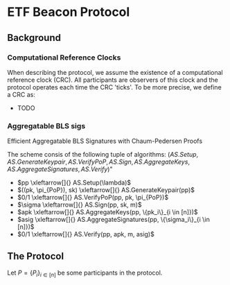 # ETF Beacon Protocol

## Background

### Computational Reference Clocks

When describing the protocol, we assume the existence of a computational reference clock (CRC). All participants are observers of this clock and the protocol operates each time the CRC 'ticks'. To be more precise, we define a CRC as:

- TODO

### Aggregatable BLS sigs

Efficient Aggregatable BLS Signatures with Chaum-Pedersen Proofs 

The scheme consis of the following tuple of algorithms: $(AS.Setup, AS.GenerateKeypair, AS.VerifyPoP, AS.Sign, AS.AggregateKeys, AS.AggregateSignatures, AS.Verify)$"

- $pp \xleftarrow[]{} AS.Setup(\lambda)$
- $((pk, \pi_{PoP}), sk) \xleftarrow[]{} AS.GenerateKeypair(pp)$
- $0/1 \xleftarrow[]{} AS.VerifyPoP(pp, pk, \pi_{PoP})$
- $\sigma \xleftarrow[]{} AS.Sign(pp, sk, m)$
- $apk \xleftarrow[]{} AS.AggregateKeys(pp, \{pk_i\}_{i \in [n]})$
- $asig \xleftarrow[]{} AS.AggregateSignatures(pp, \{\sigma_i\}_{i \in [n]})$
- $0/1 \xleftarrow[]{} AS.Verify(pp, apk, m, asig)$

## The Protocol

Let $P = \{P_i\}_{i \in [n]}$ be some participants in the protocol.